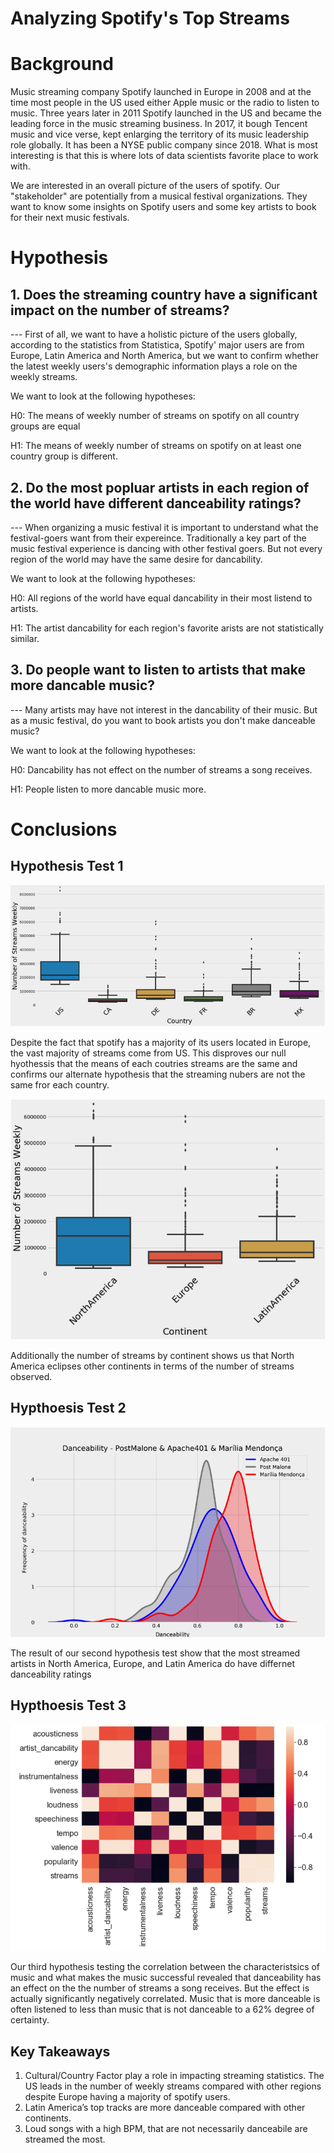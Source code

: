# Analyzing Spotify's Top Streams

# Background

Music streaming company Spotify launched in Europe in 2008 and at the time most people in the US used either Apple music or the radio to listen to music. Three years later in 2011 Spotify launched in the US and became the leading force in the music streaming business. In 2017, it bough Tencent music and vice verse, kept enlarging the territory of its music leadership role globally. It has been a NYSE public company since 2018. What is most interesting is that this is where lots of data scientists favorite place to work with.

We are interested in an overall picture of the users of spotify. Our "stakeholder" are potentially from a musical festival organizations. They want to know some insights on Spotify users and some key artists to book for their next music festivals.

# Hypothesis

## 1. Does the streaming country have a significant impact on the number of streams?
--- First of all, we want to have a holistic picture of the users globally, according to the statistics from Statistica, Spotify' major users are from Europe, Latin America and North America, but we want to confirm whether the latest weekly users's demographic information plays a role on the weekly streams.
 
We want to look at the following hypotheses:

H0: The means of weekly number of streams on spotify on all country groups are equal

H1: The means of weekly number of streams on spotify on at least one country group is different.
 
## 2. Do the most popluar artists in each region of the world have different danceability ratings?
--- When organizing a music festival it is important to understand what the festival-goers want from their expereince. Traditionally a key part of the music festival experience is dancing with other festival goers. But not every region of the world may have the same desire for dancability.   
 
We want to look at the following hypotheses:

H0: All regions of the world have equal dancability in their most listend to artists.

H1: The artist dancability for each region's favorite arists are not statistically similar.

## 3. Do people want to listen to artists that make more dancable music?
--- Many artists may have not interest in the dancability of their music. But as a music festival, do you want to book artists you don't make danceable music?


We want to look at the following hypotheses:

H0: Dancability has not effect on the number of streams a song receives. 

H1: People listen to more dancable music more.

# Conclusions

## Hypothesis Test 1
![alt test](graphs/by_country.png)

Despite the fact that spotify has a majority of its users located in Europe, the vast majority of streams come from US. This disproves our null hyothessis that the means of each coutries streams are the same and confirms our alternate hypothesis that the streaming nubers are not the same fror each country.

![alt test](graphs/by_continent.png)

Additionally the number of streams by continent shows us that North America eclipses other continents in terms of the number of streams observed.  

## Hypthoesis Test 2 
![alt test](graphs/danceability_artists.png)

The result of our second hypothesis test show that the most streamed artists in North America, Europe, and Latin America do have differnet danceability ratings 

## Hypthoesis Test 3
![alt test](graphs/heatmap_music-taste.png)

Our third hypothesis testing the correlation between the characteristsics of music and what makes the music successful revealed that danceability has an effect on the the number of streams a song receives. But the effect is actually significantly negatively correlated. Music that is more danceable is often listened to less than music that is not danceable to a 62% degree of certainty.   

## Key Takeaways
1. Cultural/Country Factor play a role in impacting streaming statistics. The US leads in the number of weekly streams compared with other regions despite Europe having a majority of spotify users.
2. Latin America’s top tracks are more danceable compared with other continents.
3. Loud songs with a high BPM, that are not necessarily danceabile are streamed the most. 


